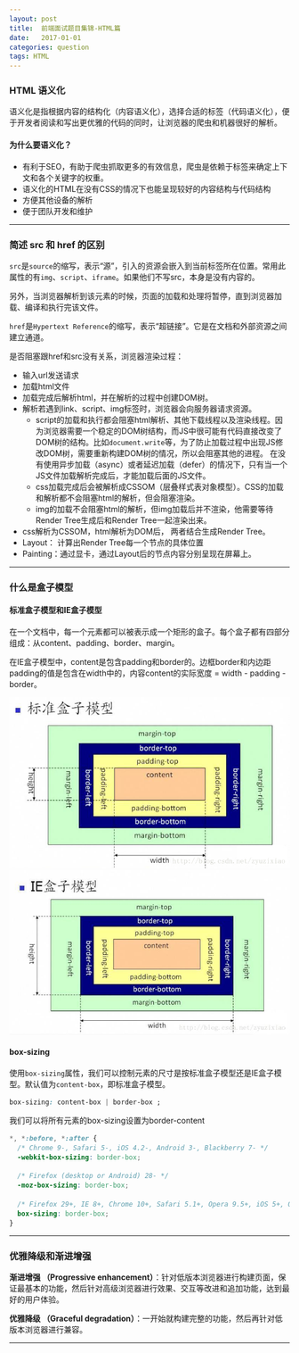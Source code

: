 ```yaml
---
layout: post
title:  前端面试题目集锦-HTML篇
date:   2017-01-01
categories: question
tags: HTML
---
```


### HTML 语义化

语义化是指根据内容的结构化（内容语义化），选择合适的标签（代码语义化），便于开发者阅读和写出更优雅的代码的同时，让浏览器的爬虫和机器很好的解析。

#### 为什么要语义化？

+ 有利于SEO，有助于爬虫抓取更多的有效信息，爬虫是依赖于标签来确定上下文和各个关键字的权重。
+ 语义化的HTML在没有CSS的情况下也能呈现较好的内容结构与代码结构
+ 方便其他设备的解析
+ 便于团队开发和维护

---

### 简述 src 和 href 的区别

`src`是`source`的缩写，表示“源”，引入的资源会嵌入到当前标签所在位置。常用此属性的有`img`、`script`、`iframe`。如果他们不写src，本身是没有内容的。

另外，当浏览器解析到该元素的时候，页面的加载和处理将暂停，直到浏览器加载、编译和执行完该文件。

`href`是`Hypertext Reference`的缩写，表示“超链接”。它是在文档和外部资源之间建立通道。

是否阻塞跟href和src没有关系，浏览器渲染过程：

+ 输入url发送请求
+ 加载html文件
+ 加载完成后解析html，并在解析的过程中创建DOM树。
+ 解析若遇到link、script、img标签时，浏览器会向服务器请求资源。
    - script的加载和执行都会阻塞html解析、其他下载线程以及渲染线程。因为浏览器需要一个稳定的DOM树结构，而JS中很可能有代码直接改变了DOM树的结构。比如`document.write`等，为了防止加载过程中出现JS修改DOM树，需要重新构建DOM树的情况，所以会阻塞其他的进程。
    在没有使用异步加载（async）或者延迟加载（defer）的情况下，只有当一个JS文件加载解析完成后，才能加载后面的JS文件。
    - css加载完成后会被解析成CSSOM（层叠样式表对象模型）。CSS的加载和解析都不会阻塞html的解析，但会阻塞渲染。
    - img的加载不会阻塞html的解析，但img加载后并不渲染，他需要等待Render Tree生成后和Render Tree一起渲染出来。
+ css解析为CSSOM，html解析为DOM后， 两者结合生成Render Tree。
+ Layout： 计算出Render Tree每一个节点的具体位置
+ Painting：通过显卡，通过Layout后的节点内容分别呈现在屏幕上。

---

### 什么是盒子模型

#### 标准盒子模型和IE盒子模型

在一个文档中，每一个元素都可以被表示成一个矩形的盒子。每个盒子都有四部分组成：从content、padding、border、margin。

在IE盒子模型中，content是包含padding和border的。边框border和内边距padding的值是包含在width中的，内容content的实际宽度 = width - padding - border。

![](/images/boxModuleW3C.jpg)
![](/images/boxModuleIE.jpg)

#### box-sizing

使用`box-sizing`属性，我们可以控制元素的尺寸是按标准盒子模型还是IE盒子模型。默认值为`content-box`，即标准盒子模型。

``` css
box-sizing: content-box | border-box ;
```

我们可以将所有元素的box-sizing设置为border-content

``` css
*, *:before, *:after {
  /* Chrome 9-, Safari 5-, iOS 4.2-, Android 3-, Blackberry 7- */
  -webkit-box-sizing: border-box;

  /* Firefox (desktop or Android) 28- */
  -moz-box-sizing: border-box;

  /* Firefox 29+, IE 8+, Chrome 10+, Safari 5.1+, Opera 9.5+, iOS 5+, Opera Mini Anything, Blackberry 10+, Android 4+ */
  box-sizing: border-box;
}
```

---

### 优雅降级和渐进增强

__渐进增强 （Progressive enhancement）__：针对低版本浏览器进行构建页面，保证最基本的功能，然后针对高级浏览器进行效果、交互等改进和追加功能，达到最好的用户体验。

__优雅降级 （Graceful degradation）__：一开始就构建完整的功能，然后再针对低版本浏览器进行兼容。

---
